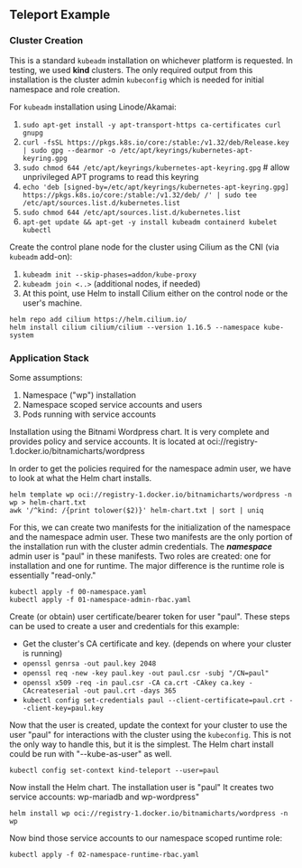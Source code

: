 ## Teleport Example

### Cluster Creation
This is a standard `kubeadm` installation on whichever platform is requested. In testing, we used **kind** clusters. The only required output from this installation is the cluster admin `kubeconfig` which is needed for initial namespace and role creation.

For `kubeadm` installation using Linode/Akamai:
  1. `sudo apt-get install -y apt-transport-https ca-certificates curl gnupg`
  2. `curl -fsSL https://pkgs.k8s.io/core:/stable:/v1.32/deb/Release.key | sudo gpg --dearmor -o /etc/apt/keyrings/kubernetes-apt-keyring.gpg`
  3. `sudo chmod 644 /etc/apt/keyrings/kubernetes-apt-keyring.gpg` # allow unprivileged APT programs to read this keyring
  4. `echo 'deb [signed-by=/etc/apt/keyrings/kubernetes-apt-keyring.gpg] https://pkgs.k8s.io/core:/stable:/v1.32/deb/ /' | sudo tee /etc/apt/sources.list.d/kubernetes.list`
  5. `sudo chmod 644 /etc/apt/sources.list.d/kubernetes.list`
  6. `apt-get update && apt-get -y install kubeadm containerd kubelet kubectl`

Create the control plane node for the cluster using Cilium as the CNI (via `kubeadm` add-on):
  1. `kubeadm init --skip-phases=addon/kube-proxy`
  2. `kubeadm join <..>` (additional nodes, if needed)
  3. At this point, use Helm to install Cilium either on the control node or the user's machine.

    helm repo add cilium https://helm.cilium.io/
    helm install cilium cilium/cilium --version 1.16.5 --namespace kube-system

### Application Stack
Some assumptions:
  1. Namespace ("wp") installation
  2. Namespace scoped service accounts and users
  3. Pods running with service accounts 

Installation using the Bitnami Wordpress chart. It is very complete and provides policy and service accounts. It is located at oci://registry-1.docker.io/bitnamicharts/wordpress

In order to get the policies required for the namespace admin user, we have to look at what the Helm chart installs.

    helm template wp oci://registry-1.docker.io/bitnamicharts/wordpress -n wp > helm-chart.txt
    awk '/^kind: /{print tolower($2)}' helm-chart.txt | sort | uniq

For this, we can create two manifests for the initialization of the namespace and the namespace admin user. These two manifests are the only portion of the installation run with the cluster admin credentials. The ***namespace*** admin user is "paul" in these manifests. Two roles are created: one for installation and one for runtime. The major difference is the runtime role is essentially "read-only."

    kubectl apply -f 00-namespace.yaml
    kubectl apply -f 01-namespace-admin-rbac.yaml

Create (or obtain) user certificate/bearer token for user "paul". These steps can be used to create a user and credentials for this example:
- Get the cluster's CA certificate and key. (depends on where your cluster is running)
- `openssl genrsa -out paul.key 2048`
- `openssl req -new -key paul.key -out paul.csr -subj "/CN=paul"`
- `openssl x509 -req -in paul.csr -CA ca.crt -CAkey ca.key -CAcreateserial -out paul.crt -days 365`
- `kubectl config set-credentials paul --client-certificate=paul.crt --client-key=paul.key`

Now that the user is created, update the context for your cluster to use the user "paul" for interactions with the cluster using the `kubeconfig`. This is not the only way to handle this, but it is the simplest. The Helm chart install could be run with "--kube-as-user" as well.

    kubectl config set-context kind-teleport --user=paul

Now install the Helm chart. The installation user is "paul" It creates two service accounts: wp-mariadb and wp-wordpress"

    helm install wp oci://registry-1.docker.io/bitnamicharts/wordpress -n wp

Now bind those service accounts to our namespace scoped runtime role:

    kubectl apply -f 02-namespace-runtime-rbac.yaml

